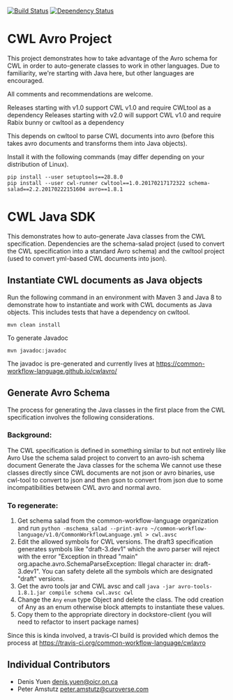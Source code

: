 [![Build Status](https://travis-ci.org/common-workflow-language/cwlavro.svg)](https://travis-ci.org/common-workflow-language/cwlavro)
[![Dependency Status](https://dependencyci.com/github/common-workflow-language/cwlavro/badge)](https://dependencyci.com/github/common-workflow-language/cwlavro)

CWL Avro Project 
================

This project demonstrates how to take advantage of the Avro schema for CWL in order to
auto-generate classes to work in other languages. Due to familiarity, we're starting with
Java here, but other languages are encouraged.  

All comments and recommendations are welcome.

Releases starting with v1.0 support CWL v1.0 and require CWLtool as a dependency
Releases starting with v2.0 will support CWL v1.0 and require Rabix bunny or cwltool as a dependency

This depends on cwltool to parse CWL documents into avro (before this takes avro documents and transforms them 
into Java objects). 

Install it with the following commands (may differ depending on your distribution of Linux). 

    pip install --user setuptools==28.8.0
    pip install --user cwl-runner cwltool==1.0.20170217172322 schema-salad==2.2.20170222151604 avro==1.8.1

# CWL Java SDK

This demonstrates how to auto-generate Java classes from the CWL specification.
Dependencies are the schema-salad project (used to convert the CWL specification into a standard Avro schema)
and the cwltool project (used to convert yml-based CWL documents into json). 

## Instantiate CWL documents as Java objects

Run the following command in an environment with Maven 3 and Java 8 to demonstrate how to instantiate and work with CWL documents as Java objects. This includes tests that have a dependency on cwltool.

    mvn clean install

To generate Javadoc 

    mvn javadoc:javadoc
    
The javadoc is pre-generated and currently lives at https://common-workflow-language.github.io/cwlavro/

## Generate Avro Schema

The process for generating the Java classes in the first place from the CWL specification involves the following considerations. 

### Background:

The CWL specification is defined in something similar to but not entirely like Avro
Use the schema salad project to convert to an avro-ish schema document
Generate the Java classes for the schema
We cannot use these classes directly since CWL documents are not json or avro binaries, use cwl-tool to convert to json and then gson to convert from json due to some incompatibilities between CWL avro and normal avro.

### To regenerate:

1. Get schema salad from the common-workflow-language organization and run `python -mschema_salad --print-avro ~/common-workflow-language/v1.0/CommonWorkflowLanguage.yml > cwl.avsc`
2. Edit the allowed symbols for CWL versions. The draft3 specification generates symbols like "draft-3.dev1" which the avro parser will reject with the error "Exception in thread \"main\" org.apache.avro.SchemaParseException: Illegal character in: draft-3.dev1". You can safety delete all the symbols which are designated "draft" versions. 
3. Get the avro tools jar and CWL avsc and call `java -jar avro-tools-1.8.1.jar compile schema cwl.avsc cwl`
4. Change the `Any` `enum` type Object and delete the class. The odd creation of Any as an enum otherwise block attempts to instantiate these values.
5. Copy them to the appropriate directory in dockstore-client (you will need to refactor to insert package names)

Since this is kinda involved, a travis-CI build is provided which demos the process at https://travis-ci.org/common-workflow-language/cwlavro

## Individual Contributors

* Denis Yuen <denis.yuen@oicr.on.ca>
* Peter Amstutz <peter.amstutz@curoverse.com>

